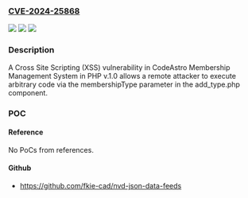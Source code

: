 ### [CVE-2024-25868](https://cve.mitre.org/cgi-bin/cvename.cgi?name=CVE-2024-25868)
![](https://img.shields.io/static/v1?label=Product&message=n%2Fa&color=blue)
![](https://img.shields.io/static/v1?label=Version&message=n%2Fa&color=blue)
![](https://img.shields.io/static/v1?label=Vulnerability&message=n%2Fa&color=brighgreen)

### Description

A Cross Site Scripting (XSS) vulnerability in CodeAstro Membership Management System in PHP v.1.0 allows a remote attacker to execute arbitrary code via the membershipType parameter in the add_type.php component.

### POC

#### Reference
No PoCs from references.

#### Github
- https://github.com/fkie-cad/nvd-json-data-feeds

